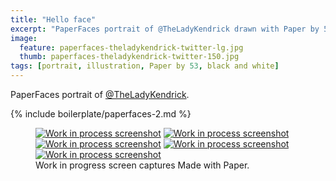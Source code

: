 ```yaml
---
title: "Hello face"
excerpt: "PaperFaces portrait of @TheLadyKendrick drawn with Paper by 53 on an iPad."
image: 
  feature: paperfaces-theladykendrick-twitter-lg.jpg
  thumb: paperfaces-theladykendrick-twitter-150.jpg
tags: [portrait, illustration, Paper by 53, black and white]
---
```


PaperFaces portrait of [@TheLadyKendrick](http://twitter.com/TheLadyKendrick).

{% include boilerplate/paperfaces-2.md %}

<figure class="third">
	<a href="{{ site.url }}/assets/images/paperfaces-theladykendrick-process-1-lg.jpg"><img src="{{ site.url }}/assets/images/paperfaces-theladykendrick-process-1-600.jpg" alt="Work in process screenshot"></a>
	<a href="{{ site.url }}/assets/images/paperfaces-theladykendrick-process-2-lg.jpg"><img src="{{ site.url }}/assets/images/paperfaces-theladykendrick-process-2-600.jpg" alt="Work in process screenshot"></a>
	<a href="{{ site.url }}/assets/images/paperfaces-theladykendrick-process-3-lg.jpg"><img src="{{ site.url }}/assets/images/paperfaces-theladykendrick-process-3-600.jpg" alt="Work in process screenshot"></a>
	<a href="{{ site.url }}/assets/images/paperfaces-theladykendrick-process-4-lg.jpg"><img src="{{ site.url }}/assets/images/paperfaces-theladykendrick-process-4-600.jpg" alt="Work in process screenshot"></a>
	<a href="{{ site.url }}/assets/images/paperfaces-theladykendrick-process-5-lg.jpg"><img src="{{ site.url }}/assets/images/paperfaces-theladykendrick-process-5-600.jpg" alt="Work in process screenshot"></a>
	<figcaption>Work in progress screen captures Made with Paper.</figcaption>
</figure>
